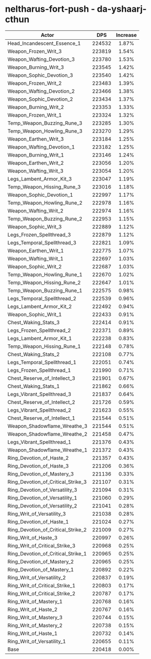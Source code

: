 # neltharus-fort-push - da-yshaarj-cthun
| Actor | DPS | Increase |
|---|:---:|:---:|
|Head_Incandescent_Essence_1|224532|1.87%|
|Weapon_Frozen_Writ_3|223819|1.54%|
|Weapon_Wafting_Devotion_3|223780|1.53%|
|Weapon_Burning_Writ_3|223545|1.42%|
|Weapon_Sophic_Devotion_3|223540|1.42%|
|Weapon_Frozen_Writ_2|223483|1.39%|
|Weapon_Wafting_Devotion_2|223466|1.38%|
|Weapon_Sophic_Devotion_2|223434|1.37%|
|Weapon_Burning_Writ_2|223353|1.33%|
|Weapon_Frozen_Writ_1|223324|1.32%|
|Temp_Weapon_Buzzing_Rune_3|223285|1.30%|
|Temp_Weapon_Howling_Rune_3|223270|1.29%|
|Weapon_Earthen_Writ_3|223184|1.25%|
|Weapon_Wafting_Devotion_1|223182|1.25%|
|Weapon_Burning_Writ_1|223146|1.24%|
|Weapon_Earthen_Writ_2|223056|1.20%|
|Weapon_Wafting_Writ_3|223054|1.20%|
|Legs_Lambent_Armor_Kit_3|223047|1.19%|
|Temp_Weapon_Hissing_Rune_3|223016|1.18%|
|Weapon_Sophic_Devotion_1|222997|1.17%|
|Temp_Weapon_Howling_Rune_2|222978|1.16%|
|Weapon_Wafting_Writ_2|222974|1.16%|
|Temp_Weapon_Buzzing_Rune_2|222953|1.15%|
|Weapon_Sophic_Writ_3|222889|1.12%|
|Legs_Frozen_Spellthread_3|222879|1.12%|
|Legs_Temporal_Spellthread_3|222821|1.09%|
|Weapon_Earthen_Writ_1|222775|1.07%|
|Weapon_Wafting_Writ_1|222697|1.03%|
|Weapon_Sophic_Writ_2|222687|1.03%|
|Temp_Weapon_Howling_Rune_1|222670|1.02%|
|Temp_Weapon_Hissing_Rune_2|222647|1.01%|
|Temp_Weapon_Buzzing_Rune_1|222575|0.98%|
|Legs_Temporal_Spellthread_2|222539|0.96%|
|Legs_Lambent_Armor_Kit_2|222492|0.94%|
|Weapon_Sophic_Writ_1|222433|0.91%|
|Chest_Waking_Stats_3|222414|0.91%|
|Legs_Frozen_Spellthread_2|222371|0.89%|
|Legs_Lambent_Armor_Kit_1|222238|0.83%|
|Temp_Weapon_Hissing_Rune_1|222148|0.78%|
|Chest_Waking_Stats_2|222108|0.77%|
|Legs_Temporal_Spellthread_1|222051|0.74%|
|Legs_Frozen_Spellthread_1|221990|0.71%|
|Chest_Reserve_of_Intellect_3|221901|0.67%|
|Chest_Waking_Stats_1|221862|0.66%|
|Legs_Vibrant_Spellthread_3|221837|0.64%|
|Chest_Reserve_of_Intellect_2|221726|0.59%|
|Legs_Vibrant_Spellthread_2|221623|0.55%|
|Chest_Reserve_of_Intellect_1|221544|0.51%|
|Weapon_Shadowflame_Wreathe_3|221544|0.51%|
|Weapon_Shadowflame_Wreathe_2|221458|0.47%|
|Legs_Vibrant_Spellthread_1|221376|0.43%|
|Weapon_Shadowflame_Wreathe_1|221372|0.43%|
|Ring_Devotion_of_Haste_2|221357|0.43%|
|Ring_Devotion_of_Haste_3|221206|0.36%|
|Ring_Devotion_of_Mastery_3|221136|0.33%|
|Ring_Devotion_of_Critical_Strike_3|221107|0.31%|
|Ring_Devotion_of_Versatility_3|221094|0.31%|
|Ring_Devotion_of_Versatility_1|221060|0.29%|
|Ring_Devotion_of_Versatility_2|221041|0.28%|
|Ring_Writ_of_Versatility_3|221038|0.28%|
|Ring_Devotion_of_Haste_1|221024|0.27%|
|Ring_Devotion_of_Critical_Strike_2|221009|0.27%|
|Ring_Writ_of_Haste_3|220997|0.26%|
|Ring_Writ_of_Critical_Strike_3|220968|0.25%|
|Ring_Devotion_of_Critical_Strike_1|220965|0.25%|
|Ring_Devotion_of_Mastery_2|220965|0.25%|
|Ring_Devotion_of_Mastery_1|220892|0.22%|
|Ring_Writ_of_Versatility_2|220837|0.19%|
|Ring_Writ_of_Critical_Strike_1|220803|0.17%|
|Ring_Writ_of_Critical_Strike_2|220787|0.17%|
|Ring_Writ_of_Mastery_1|220768|0.16%|
|Ring_Writ_of_Haste_2|220767|0.16%|
|Ring_Writ_of_Mastery_3|220744|0.15%|
|Ring_Writ_of_Mastery_2|220738|0.15%|
|Ring_Writ_of_Haste_1|220732|0.14%|
|Ring_Writ_of_Versatility_1|220655|0.11%|
|Base|220418|0.00%|
